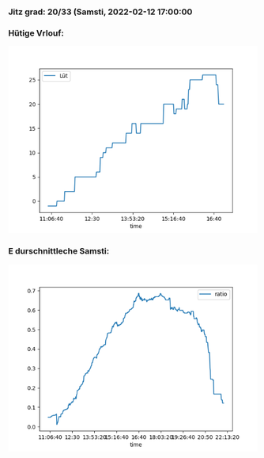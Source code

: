 ### Jitz grad: 20/33 (Samsti, 2022-02-12 17:00:00

### Hütige Vrlouf:
![Graph](Today.png)

### E durschnittleche Samsti:
![Graph](Samsti.png)